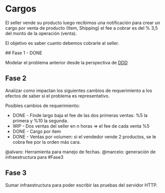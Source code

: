 # Cargos

El seller vende su producto luego recibimos una notificación para crear un cargo por venta de producto (Item, Shipping) el fee a cobrar es del % 3,5 del monto de la operación (venta).

El objetivo es saber cuanto debemos cobrarle al seller.

## Fase 1 - DONE

Modelar el problema anterior desde la perspectiva de [DDD](https://en.wikipedia.org/wiki/Domain-driven_design)

## Fase 2 

Analizar como impactan los siguientes cambios de requerimiento a los efectos de saber si el problema es representativo.

Posibles cambios de requerimiento:
- DONE - Finde largo baja el fee de las dos primeras ventas: %5 la primera y %10 la segunda.
- WIP - Dos ventas del seller en n horas => el fee de cada venta %5  
- DONE - Cargo por item 
- DONE - Ventas por volumen: si el vendedor vende 2 productos, se le cobra fee por la orden más cara.

@alvaro: Herramienta para manejo de fechas.
@marcelo: generación de infraestructura para #Fase3

## Fase 3

Sumar infraestructura para poder escribir las pruebas del servidor HTTP.

